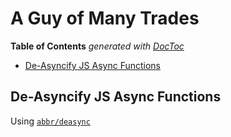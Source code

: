 

# A Guy of Many Trades


<!-- START doctoc generated TOC please keep comment here to allow auto update -->
<!-- DON'T EDIT THIS SECTION, INSTEAD RE-RUN doctoc TO UPDATE -->
**Table of Contents**  *generated with [DocToc](https://github.com/thlorenz/doctoc)*

- [De-Asyncify JS Async Functions](#de-asyncify-js-async-functions)

<!-- END doctoc generated TOC please keep comment here to allow auto update -->



## De-Asyncify JS Async Functions

Using [`abbr/deasync`](https://github.com/abbr/deasync)




